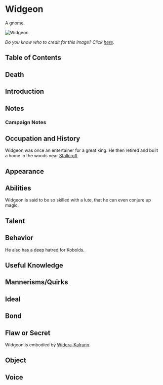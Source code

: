 # Widgeon <!-- omit in toc -->

A gnome.

![Widgeon](https://i.pinimg.com/originals/b2/39/55/b2395527f296e8d8413ebcb03bf1e1b0.jpg)

*Do you know who to credit for this image? Click [here](https://airtable.com/shr3qtfCwGUUMYQqI).*

## Table of Contents <!-- omit in toc -->

## Death

## Introduction

## Notes

### Campaign Notes

## Occupation and History

Widgeon was once an entertainer for a great king. He then retired and built a home in the woods near [Stallcroft](/Atlas/Kandalur/Realms/RisingLands/Settlements/Stallcroft.md).

## Appearance

## Abilities

Widgeon is said to be so skilled with a lute, that he can even conjure up magic.

## Talent

## Behavior

He also has a deep hatred for Kobolds.

## Useful Knowledge

## Mannerisms/Quirks

## Ideal

## Bond

## Flaw or Secret

Widgeon is embodied by [Widera-Kalrunn](/Characters/WideraKalrunn.md).

## Object

## Voice
